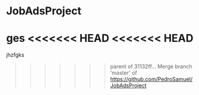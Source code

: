 # JobAdsProject
ges
<<<<<<< HEAD
<<<<<<< HEAD
=======
jhzfgks
>>>>>>> parent of 31132ff... Merge branch 'master' of https://github.com/PedroSamuel/JobAdsProject
